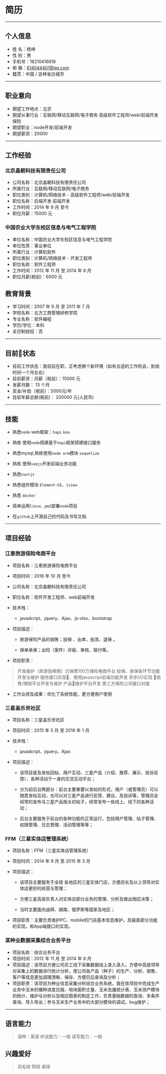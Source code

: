 # 简历

---

## 个人信息

* 姓  名：杨坤
* 性  别：男
* 手机号：18210416919
* 邮  箱：614044401@qq.com
* 籍贯：中国 / 吉林省白城市

---

## 职业意向

* 期望工作地点：北京
* 期望从事行业：互联网/移动互联网/电子商务 高级软件工程师/web/前端开发 保险
* 期望职业：node开发/前端开发
* 期望薪资：20000

---

## 工作经验

### 北京晶朝科技有限责任公司

* 公司名称：北京晶朝科技有限责任公司
* 所属行业：互联网/移动互联网/电子商务
* 职位类别：计算机/网络技术 - 高级软件工程师/web/前端开发
* 职位名称：后端开发  前端开发
* 工作时间：2014 年 9 月 至今
* 职位月薪：15000 元

### 中国农业大学东校区信息与电气工程学院

* 单位名称：中国农业大学东校区信息与电气工程学院
* 单位性质：事业单位
* 所属行业：计算机软件
* 职位类别：计算机/网络技术 - 开发工程师
* 职位名称：软件工程师
* 工作时间：2012 年 11 月  至     2014 年 8 月
* 职位月薪(税前)：6000 元

## 教育背景

* 学习时间：2007 年 9 月  至     2011 年 7 月
* 学校名称：北方工商管理研修学院
* 专业名称：软件编程
* 学历/学位：本科
* 全日制统招：否

---

## 目前状态

* 目前工作状态：我目前在职，正考虑换个新环境（如有合适的工作机会，到岗时间一个月左右）
* 目前薪资：月薪（税前）：15000 元
* 发薪月数：  13 个月
* 奖金/补助（税前）：5000元/年  
* 目前年薪总额(税前)：  200000  元(人民币)

---

## 技能

* 熟悉`node` web框架：`hapi` `koa`

* 熟练 使用`node`搭建基于`hapi`框架搭建接口服务

* 熟悉mysql,熟练使用`node orm`模块 `sequelize`

* 熟练 使用`vuejs`开发前端业务功能

* 熟悉`nuxtjs`

* 熟悉组件模块 `Element-UI`、`iview`

* 熟悉 `docker`

* 简单运用`linux、pm2`部署`node`项目

* 在`github`上开源自己的代码及书写文档

---

## 项目经验

### 江泰旅游保险电商平台

* 项目名称：江泰旅游保险电商平台
* 项目时间：2016 年 10 月   至今
* 公司名称：北京晶朝科技有限责任公司
* 职位名称：软件开发工程师、web前端开发
* 技术栈：

  * javadcript、jquery、Ajax、js-xlsx、bootstrap

* 项目描述：
  
  * 旅游保险产品的销售；投保 、出单、批改、退保 。

  * 保单承保；出险（案件）评级、审核、赔付等。

* 项目职责：

> 开发维护（旅游高峰期）日保费100万保险电商平台
> 投保、承保各环节功能开发与维护
> 服务接口实现、使用javascript前端功能开发 异步I/O实现
> 销售/理赔平台开发与维护
> 产品维护平台开发
> 第三方保险公司接口对接

* 工作业绩及成果：优化了系统性能，更方便用户使用

### 三星盖乐世社区

* 项目名称：三星盖乐世社区
* 项目时间：2015 年 5 月  至     2016 年 1 月
* 技术栈：

  * javadcript、jquery、Ajax

* 项目描述：

  * 该项目是及发帖回帖、用户互动、三星产品（介绍、推荐、展示、投诉反馈）、各种活动于一身的交流互动平台；

  * 分为前后台两部分：前台主要重要以发帖的形式，用户（或管理员）可以随意发帖互动，也可以对三星产品进行反馈、建议、及投诉等，管理员会经常的发布与三星产品相关的帖子，经常发布一些线上、线下的各种活动；

  * 后台主要服务于前台的各种功能的正常运行，包括用户管理、帖子管理、权限管理、日志管理、活动管理等等；

### FFM（三星实体店管理系统）

* 项目名称：FFM（三星实体店管理系统）
* 项目时间：2014 年 9 月  至     2015 年 3 月
* 项目描述：

  * 该项目主要服务于全球 各地区的三星实体门店，方便店长及以上领导对实体店更好的经营与管理；

  * 方便三星高层负责人对实体店部分业务的管理、分析及做出相应决策；

  * 当时主要面向迪拜、越南、俄罗斯等国家及地区；

* 项目职责：主要负责维护PC、mobile的门店基本信息维护，及报表部分功能的实现，和App端接口的实现。

### 某种业数据采集综合业务平台

* 项目名称：综合业务平台
* 项目时间：2012 年 11 月  至     2014 年 8 月
* 项目描述：该项目方便公司员工线下采集数据线上录入录入，方便中高层领导对采集上的数据进行统计分析，使公司各产品（种子）的生产、分析、销售、客户等信息更加调理清晰、保存、方便日后查询及分析；
* 项目职责：该项目为种业信息采集分析综合业务系统，我在改项目中完成生产业务中玉米的播种进度日报、地块面积丈量、玉米去雄统计表、玉米测产模块的统计、维护与分析以及相应图表的制定工作，负责基础数据的查询、多条件查询、导入导出；参与玉米生产业务中的大部分模块的调试，bug维护；

---

## 语言能力

> 语种：英语
> 听说能力：一般
> 读写能力：一般

## 兴趣爱好

> 羽毛球
> 网球
> 桌球
